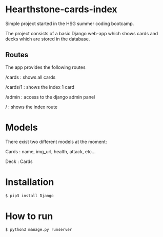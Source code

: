 # Hearthstone-cards-index
Simple project started in the HSG summer coding bootcamp.

The project consists of a basic Django web-app which shows cards and decks
which are stored in the database.

## Routes
The app provides the following routes 

/cards : shows all cards

/cards/1 : shows the index 1 card

/admin : access to the django admin panel

/ : shows the index route


# Models
There exist two different models at the moment:

Cards : name, img_url, health, attack, etc...

Deck : Cards


# Installation

```bash
$ pip3 install Django 
```

# How to run

```bash
$ python3 manage.py runserver
```



